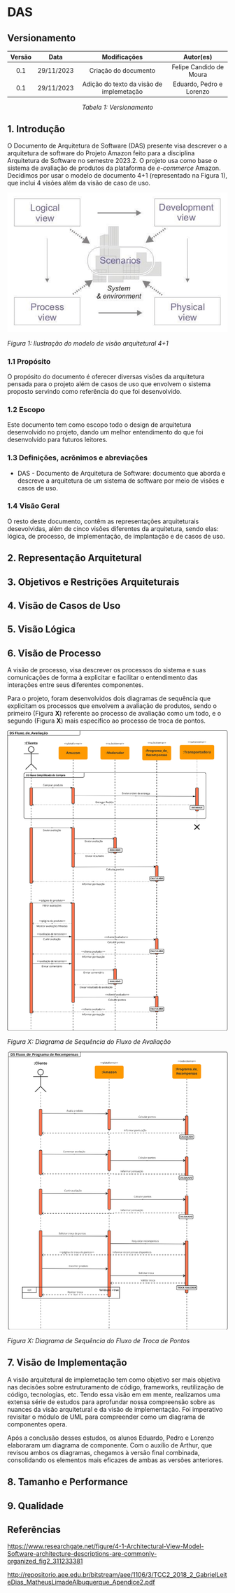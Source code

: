 # DAS

## Versionamento

<center>

| **Versão** | **Data** | **Modificações** | **Autor(es)** |
| :--: | :--: | :--: | :--: |
| 0.1 | 29/11/2023 | Criação do documento | Felipe Candido de Moura |
| 0.1 | 29/11/2023 | Adição do texto da visão de implemetação | Eduardo, Pedro e Lorenzo |

*Tabela 1: Versionamento*

</center>


## 1. Introdução

O Documento de Arquitetura de Software (DAS) presente visa descrever o a arquitetura de software do Projeto Amazon feito para a disciplina Arquitetura de Software no semestre 2023.2. O projeto usa como base o sistema de avaliação de produtos da plataforma de _e-commerce_ Amazon. Decidimos por usar o modelo de documento 4+1 (representado na Figura 1), que inclui 4 visões além da visão de caso de uso.

![Representacao DAS 4+1](../../Assets/DAS_4+1_representacao.png)

*Figura 1: Ilustração do modelo de visão arquitetural 4+1*

### 1.1 Propósito

O propósito do documento é oferecer diversas visões da arquitetura pensada para o projeto além de casos de uso que envolvem o sistema proposto servindo como referência do que foi desenvolvido.
### 1.2 Escopo

Este documento tem como escopo todo o design de arquitetura desenvolvido no projeto, dando um melhor entendimento do que foi desenvolvido para futuros leitores.

### 1.3 Definições, acrônimos e abreviações

- DAS - Documento de Arquitetura de Software: documento que aborda e descreve a arquitetura de um sistema de software por meio de visões e casos de uso. 

### 1.4 Visão Geral

O resto deste documento, contêm as representações arquiteturais desevolvidas, além de cinco visões diferentes da arquitetura, sendo elas: lógica, de processo, de implementação, de implantação e de casos de uso.

## 2. Representação Arquitetural 

## 3. Objetivos e Restrições Arquiteturais

## 4. Visão de Casos de Uso

## 5. Visão Lógica

## 6. Visão de Processo

A visão de processo, visa descrever os processos do sistema e suas comunicações de forma à explicitar e facilitar o entendimento das interações entre seus diferentes componentes.

Para o projeto, foram desenvolvidos dois diagramas de sequência que explicitam os processos que envolvem a avaliação de produtos, sendo o primeiro (Figura **X**) referente ao processo de avaliação como um todo, e o segundo (Figura **X**) mais específico ao processo de troca de pontos.

![Diagrama de Sequência Avaliação](../../Assets/Modelagem/DiagramaSequencia1_v3.jpg)

*Figura X: Diagrama de Sequência do Fluxo de Avaliação* 

![Diagrama de Sequência Avaliação](../../Assets/Modelagem/DiagramaSequencia2_v3.jpg)

*Figura X: Diagrama de Sequência do Fluxo de Troca de Pontos* 


## 7. Visão de Implementação 

A visão arquitetural de implemetação tem como objetivo ser mais objetiva nas decisões sobre estruturamento de código, frameworks, reutilização de código, tecnologias, etc. Tendo essa visão em em mente, realizamos uma extensa série de estudos para aprofundar nossa compreensão sobre as nuances da visão arquitetural e da visão de implementação. Foi imperativo revisitar o módulo de UML para compreender como um diagrama de componentes opera. 
 
Após a conclusão desses estudos, os alunos Eduardo, Pedro e Lorenzo elaboraram um diagrama de componente. Com o auxílio  de Arthur, que revisou ambos os diagramas, chegamos à versão final combinada, consolidando os elementos mais eficazes de ambas as versões anteriores. 


## 8. Tamanho e Performance

## 9. Qualidade 



## Referências

https://www.researchgate.net/figure/4-1-Architectural-View-Model-Software-architecture-descriptions-are-commonly-organized_fig2_311233381

http://repositorio.aee.edu.br/bitstream/aee/1106/3/TCC2_2018_2_GabrielLeiteDias_MatheusLimadeAlbuquerque_Apendice2.pdf
